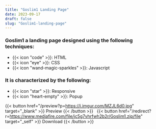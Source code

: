 ```yaml
---
title: "Goslim1 Landing Page"
date: 2023-09-17
draft: false
slug: "Goslim1-landing-page"
---
```

### __Goslim1__ a __landing page__ designed using the following techniques:
- {{< icon "code" >}}: HTML
- {{< icon "eye" >}}: CSS
- {{< icon "wand-magic-sparkles" >}}: Javascript  

### It is characterized by the following:
- {{< icon "star" >}}: Responsive
- {{< icon "heart-empty" >}}:  Popup

<!--adsense-->

{{< button href="/preview?p=https://i.imgur.com/MZJL6d0.jpg" target="_blank" >}}
Preview
{{< /button >}} &nbsp; {{< button href="/redirect?r=https://www.mediafire.com/file/jc5g7vhrfwh2b2r/Goslim1.zip/file" target="_self" >}}
Download
{{< /button >}}